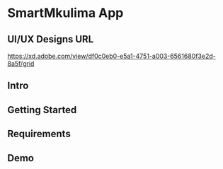 # SmartMkulima App
## UI/UX Designs URL
https://xd.adobe.com/view/df0c0eb0-e5a1-4751-a003-6561680f3e2d-8a5f/grid

## Intro


## Getting Started

## Requirements

## Demo




